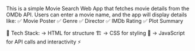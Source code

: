 This is a simple Movie Search Web App that fetches movie details from the OMDb API. Users can enter a movie name, and the app will display details like:
✅ Movie Poster
✅ Genre
✅ Director
✅ IMDb Rating
✅ Plot Summary

🔹 Tech Stack:
->  HTML for structure 🏗️
->  CSS for styling 🎨
->  JavaScript for API calls and interactivity ⚡
